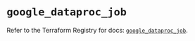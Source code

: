 # `google_dataproc_job`

Refer to the Terraform Registry for docs: [`google_dataproc_job`](https://registry.terraform.io/providers/hashicorp/google/5.38.0/docs/resources/dataproc_job).

